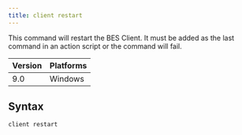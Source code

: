 ```yaml
---
title: client restart
---
```


This command will restart the BES Client. It must be added as the last command 
in an action script or the command will fail.

Version | Platforms
--- | ---
9.0 | Windows

## Syntax

    client restart 
